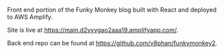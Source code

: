 Front end portion of the Funky Monkey blog built with React and deployed to AWS Amplify.

Site is live at https://main.d2vyvgao2aaa19.amplifyapp.com/.

Back end repo can be found at https://github.com/v8phan/funkymonkey2.
